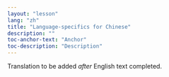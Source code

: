 ```yaml
---
layout: "lesson"
lang: "zh"
title: "Language-specifics for Chinese"
description: ""
toc-anchor-text: "Anchor"
toc-description: "Description"
---
```


Translation to be added _after_ English text completed.
